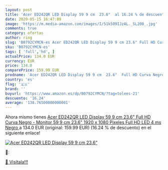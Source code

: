 ```yaml
---
layout: post
title: 'Acer ED242QR LED Display 59 9 cm  23.6"  al 16.24 % de descuento'
date: 2020-05-15 16:47:09
image: 'https://m.media-amazon.com/images/I/51k5O9IJzAL._SL200_.jpg'
comments: true
category: ofertas
author: ring
slug: 'B0792CYMCN-es Acer ED242QR LED Display 59 9 cm 23.6" Full HD Curva Negro...'
sku: 'B0792CYMCN-es'
tags: [ 'full','hd', ]
actualPrice: 134.0 EUR
currency: EUR
price: 134.0
comparePrice: 159.99 EUR
prodname: 'Acer ED242QR LED Display 59 9 cm  23.6"  Full HD Curva Negro - Monitor  59 9 cm  23.6"   1920 x 1080 Pixeles  Full HD  LED  4 ms  Negro '
country: 'es'
flag: '🇪🇸'
brand: ''
buyurl: 'https://www.amazon.es/dp/B0792CYMCN/?tag=tolees-21'
descuento: '16.24'
average: '138.76500000000001'
---
```


Ahora mismo tienes [Acer ED242QR LED Display 59 9 cm  23.6"  Full HD Curva Negro - Monitor  59 9 cm  23.6"   1920 x 1080 Pixeles  Full HD  LED  4 ms  Negro ](https://www.amazon.es/dp/B0792CYMCN/?tag=tolees-21) a 134.0 EUR (original: 159.99 EUR) (16.24 %  de descuento) en el siguiente enlace!

[![Acer ED242QR LED Display 59 9 cm  23.6" ](https://m.media-amazon.com/images/I/51k5O9IJzAL._SL200_.jpg)](https://www.amazon.es/dp/B0792CYMCN/?tag=tolees-21)

🔎:


[🛒 Visítala!!!](https://www.amazon.es/dp/B0792CYMCN/?tag=tolees-21)
